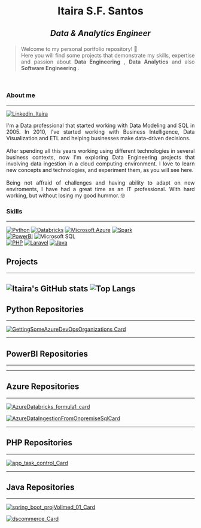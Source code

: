 # <p align="center"> Itaira S.F. Santos </p>

## <p align="center">  *Data & Analytics Engineer* </p> 

> <p style="text-align: justify "> Welcome to my personal portfolio repository! 👋 <br>
>    Here you will find some projects that demonstrate my skills, expertise and passion about <strong>Data Engineering</strong> , <strong>Data Analytics</strong> and also <strong>Software Engineering</strong> . </p>
<br>

### About me
---
[![Linkedin_Itaira](https://img.shields.io/badge/LinkedIn-0077B5?style=for-the-badge&logo=linkedin&logoColor=white)](https://www.linkedin.com/in/itaira-santos/)
<p style="text-align: justify ">  I'm a Data professional that started working with Data Modeling and SQL in 2005. In 2010, I've started working with Business Intelligence, Data Visualization and ETL and helping businesses make data-driven decisions. <br><br>
After spending all this years working using different technologies in several business contexts, now I'm exploring Data Engineering projects that involving data ingestion in a cloud computing environment.
I love to learn new concepts and technologies, and experiment them, as you will see here. <br><br>
Being not affraid of challenges and having ability to adapt on new enviroments, I have had a great time as an IT professional. With hard working, but without losing my good hummor. 🤓 </p>

### Skills
---
[![Python](https://img.shields.io/badge/Python-FFD43B?style=for-the-badge&logo=python&logoColor=blue)](#python-repositories)
[![Databricks](https://img.shields.io/badge/Databricks-FF3621?style=for-the-badge&logo=Databricks&logoColor=white)](#azure-repositories)
[![Microsoft Azure](https://img.shields.io/badge/microsoft%20azure-0089D6?style=for-the-badge&logo=microsoft-azure&logoColor=white)](#azure-repositories) 
[![Spark](https://img.shields.io/badge/Apache_Spark-FFFFFF?style=for-the-badge&logo=apachespark&logoColor=#E35A16)](#azure_repositories) <br>
[![PowerBI](https://img.shields.io/badge/PowerBI-F2C811?style=for-the-badge&logo=Power%20BI&logoColor=white)](#powerbi-repositories)
![Microsoft SQL](https://img.shields.io/badge/Microsoft_SQL_Server-CC2927?style=for-the-badge&logo=microsoft-sql-server&logoColor=white) <br>
[![PHP](https://img.shields.io/badge/PHP-777BB4?style=for-the-badge&logo=php&logoColor=white)](#php-repositories)
[![Laravel](https://img.shields.io/badge/Laravel-FF2D20?style=for-the-badge&logo=laravel&logoColor=white)](#php-repositories)
[![Java](https://img.shields.io/badge/Spring-6DB33F?style=for-the-badge&logo=spring&logoColor=white)](#java-repositories)


## Projects
---
 ![Itaira's GitHub stats](https://github-readme-stats.vercel.app/api?username=ItaSsa&hide=contribs,prs)          ![Top Langs](https://github-readme-stats.vercel.app/api/top-langs/?username=ItaSsa&hide_progress=true)       
---
## Python Repositories
----

[![GettingSomeAzureDevOpsOrganizations Card](https://github-readme-stats.vercel.app/api/pin/?username=ItaSsa&repo=GettingSomeAzureDevOpsOrganizations&theme=highcontrast)](https://github.com/ItaSsa/GettingSomeAzureDevOpsOrganizations)

---
## PowerBI Repositories
---
---
## Azure Repositories
---
[![AzureDatabricks_formula1_card](https://github-readme-stats.vercel.app/api/pin/?username=ItaSsa&repo=AzureDatabricks_formula1&theme=highcontrast)](https://github.com/ItaSsa/AzureDatabricks_formula1)

[![AzureDataIngestionFromOnpremiseSqlCard](https://github-readme-stats.vercel.app/api/pin/?username=ItaSsa&repo=projAzureDataIngestionFromOnpremiseSql&theme=highcontrast)](https://github.com/ItaSsa/projAzureDataIngestionFromOnpremiseSql)

---
## PHP Repositories
---

[![app_task_control_Card](https://github-readme-stats.vercel.app/api/pin/?username=ItaSsa&repo=app_task_control&theme=highcontrast)](https://github.com/ItaSsa/app_task_control)

---
## Java Repositories
---
[![spring_boot_projVollmed_01_Card](https://github-readme-stats.vercel.app/api/pin/?username=ItaSsa&repo=spring_boot_projVollmed_01&theme=highcontrast)](https://github.com/ItaSsa/spring_boot_projVollmed_01)

[![dscommerce_Card](https://github-readme-stats.vercel.app/api/pin/?username=ItaSsa&repo=dscommerce&theme=highcontrast)](https://github.com/ItaSsa/dscommerce)
